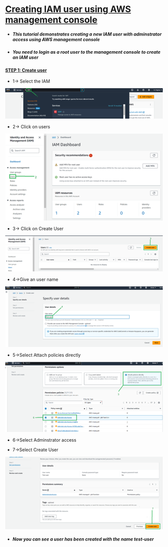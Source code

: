 # <ins>Creating IAM user using AWS management console<ins>

* ##### This tutorial demonstrates creating a new IAM user with adminstrator access using AWS management console

* ##### You need to login as a root user to the management console to create an IAM user

#### <ins>STEP 1: Create user<ins>
* 1-> Select the IAM 

![alt text](.\1.png)

* 2-> Click on users

![alt text](.\2.png)

* 3-> Click on Create User

![alt text](.\3.png)

* 4->Give an user name

![alt text](.\4.png)

* 5->Select Attach policies directly

![alt text](\6.png)

* 6->Select Adminstrator access

* 7->Select Create User

![alt text](\7.png)

* ##### Now you can see a user has been created with the name test-user